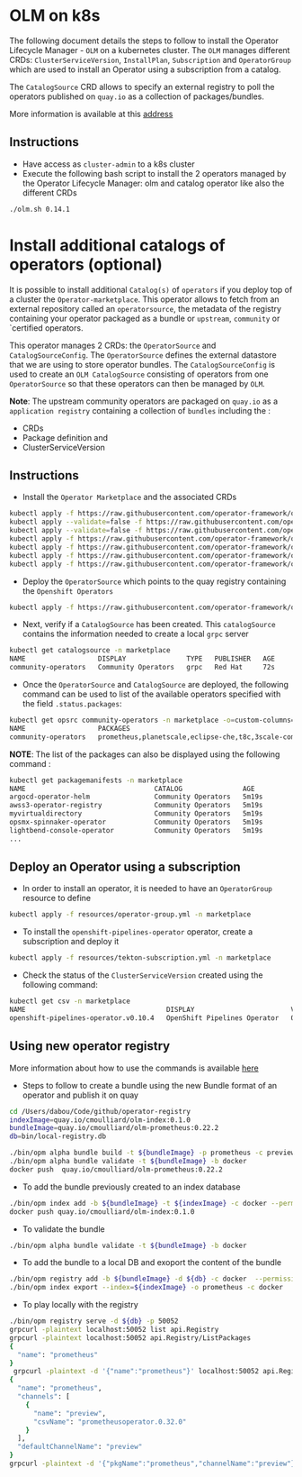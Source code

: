 # OLM on k8s

The following document details the steps to follow to install the Operator Lifecycle Manager - `OLM` on a kubernetes cluster. 
The `OLM` manages different CRDs: `ClusterServiceVersion`, `InstallPlan`, `Subscription` and `OperatorGroup` which are used
to install an Operator using a subscription from a catalog.

The `CatalogSource` CRD allows to specify an external registry to poll the operators published on `quay.io` as a collection of packages/bundles.

More information is available at this [address](https://github.com/operator-framework/community-operators/blob/master/docs/testing-operators.md#testing-operator-deployment-on-kubernetes)

## Instructions

- Have access as `cluster-admin` to a k8s cluster
- Execute the following bash script to install the 2 operators managed by the Operator Lifecycle Manager: olm and catalog operator like also the different CRDs
```bash
./olm.sh 0.14.1
```

# Install additional catalogs of operators (optional)

It is possible to install additional `Catalog(s)` of `operators` if you deploy top of a cluster the `Operator-marketplace`. This operator allows to fetch from an external repository
called an `operatorsource`, the metadata of the registry containing your operator packaged as a bundle or `upstream`, `community` or `certified operators.

This operator manages 2 CRDs: the `OperatorSource` and `CatalogSourceConfig`. The `OperatorSource` defines the external datastore that we are using to store operator bundles.
The `CatalogSourceConfig` is used to create an `OLM CatalogSource` consisting of operators from one `OperatorSource` so that these operators can then be managed by `OLM`.

**Note**: The upstream community operators are packaged on `quay.io` as a `application registry` containing a collection of `bundles` including the :
- CRDs
- Package definition and 
- ClusterServiceVersion
  
## Instructions

- Install the `Operator Marketplace` and the associated CRDs
```bash
kubectl apply -f https://raw.githubusercontent.com/operator-framework/operator-marketplace/master/deploy/upstream/01_namespace.yaml
kubectl apply --validate=false -f https://raw.githubusercontent.com/operator-framework/operator-marketplace/master/deploy/upstream/02_catalogsourceconfig.crd.yaml
kubectl apply --validate=false -f https://raw.githubusercontent.com/operator-framework/operator-marketplace/master/deploy/upstream/03_operatorsource.crd.yaml
kubectl apply -f https://raw.githubusercontent.com/operator-framework/operator-marketplace/master/deploy/upstream/04_service_account.yaml
kubectl apply -f https://raw.githubusercontent.com/operator-framework/operator-marketplace/master/deploy/upstream/05_role.yaml
kubectl apply -f https://raw.githubusercontent.com/operator-framework/operator-marketplace/master/deploy/upstream/06_role_binding.yaml
kubectl apply -f https://raw.githubusercontent.com/operator-framework/operator-marketplace/master/deploy/upstream/08_operator.yaml
```

- Deploy the `OperatorSource` which points to the quay registry containing the `Openshift Operators`
```bash
kubectl apply -f https://raw.githubusercontent.com/operator-framework/operator-marketplace/master/deploy/examples/community.operatorsource.cr.yaml -n marketplace
```

- Next, verify if a `CatalogSource` has been created. This `catalogSource` contains the information needed to create a local `grpc` server 
```bash
kubectl get catalogsource -n marketplace        
NAME                  DISPLAY               TYPE   PUBLISHER   AGE
community-operators   Community Operators   grpc   Red Hat     72s
```

- Once the `OperatorSource` and `CatalogSource` are deployed, the following command can be used to list of the available operators specified with the field `.status.packages`:
```bash
kubectl get opsrc community-operators -n marketplace -o=custom-columns=NAME:.metadata.name,PACKAGES:.status.packages
NAME                  PACKAGES
community-operators   prometheus,planetscale,eclipse-che,t8c,3scale-community-operator,halkyon,submariner,keycloak-operator,api-operator,descheduler,spark-gcp,infinispan,opendatahub-operator,radanalytics-spark,argocd-operator-helm,myvirtualdirectory,openshift-pipelines-operator,kubeturbo,teiid,quay,ibm-spectrum-scale-csi-operator,special-resource-operator,postgresql,strimzi-kafka-operator,microcks,hazelcast-enterprise,kogito-operator,triggermesh,maistraoperator,lib-bucket-provisioner,ripsaw,esindex-operator,hawtio-operator,postgresql-operator-dev4devs-com,smartgateway-operator,resource-locker-operator,metering,opsmx-spinnaker-operator,knative-kafka-operator,composable-operator,etcd,cockroachdb,codeready-toolchain-operator,neuvector-community-operator,knative-eventing-operator,grafana-operator,kubefed,container-security-operator,multicloud-operators-subscription,apicast-community-operator,seldon-operator,open-liberty,akka-cluster-operator,iot-simulator,lightbend-console-operator,nexus-operator-hub,jenkins-operator,cert-utils-operator,syndesis,kiali,service-binding-operator,hyperfoil-bundle,must-gather-operator,twistlock,enmasse,jaeger,camel-k,node-problem-detector,knative-camel-operator,ibmcloud-operator,openebs,kubestone,traefikee-operator,aqua,spinnaker-operator,atlasmap-operator,apicurito,namespace-configuration-operator,federation,federatorai,microsegmentation-operator,awss3-operator-registry,event-streams-topic,ember-csi-operator
```
**NOTE**: The list of the packages can also be displayed using the following command : 
```bash
kubectl get packagemanifests -n marketplace
NAME                                CATALOG               AGE
argocd-operator-helm                Community Operators   5m19s
awss3-operator-registry             Community Operators   5m19s
myvirtualdirectory                  Community Operators   5m19s
opsmx-spinnaker-operator            Community Operators   5m19s
lightbend-console-operator          Community Operators   5m19s
...
```

## Deploy an Operator using a subscription

- In order to install an operator, it is needed to have an `OperatorGroup` resource to define
```bash
kubectl apply -f resources/operator-group.yml -n marketplace
```

- To install the `openshift-pipelines-operator` operator, create a subscription and deploy it
```bash
kubectl apply -f resources/tekton-subscription.yml -n marketplace
```

- Check the status of the `ClusterServiceVersion` created using the following command:
```bash
kubectl get csv -n marketplace
NAME                                   DISPLAY                        VERSION   REPLACES   PHASE
openshift-pipelines-operator.v0.10.4   OpenShift Pipelines Operator   0.10.4               Installing
```

## Using new operator registry

More information about how to use the commands is available [here](https://github.com/operator-framework/operator-registry/tree/master/docs/design)

- Steps to follow to create a bundle using the new Bundle format of an operator and publish it on quay
```bash
cd /Users/dabou/Code/github/operator-registry
indexImage=quay.io/cmoulliard/olm-index:0.1.0
bundleImage=quay.io/cmoulliard/olm-prometheus:0.22.2
db=bin/local-registry.db

./bin/opm alpha bundle build -t ${bundleImage} -p prometheus -c preview -e preview -d bin/manifests/prometheus/
./bin/opm alpha bundle validate -t ${bundleImage} -b docker
docker push  quay.io/cmoulliard/olm-prometheus:0.22.2
```

- To add the bundle previously created to an index database
```bash
./bin/opm index add -b ${bundleImage} -t ${indexImage} -c docker --permissive
docker push quay.io/cmoulliard/olm-index:0.1.0
```

- To validate the bundle
```bash
./bin/opm alpha bundle validate -t ${bundleImage} -b docker
```
- To add the bundle to a local DB and exoport the content of the bundle
```bash
./bin/opm registry add -b ${bundleImage} -d ${db} -c docker  --permissive
./bin/opm index export --index=${indexImage} -o prometheus -c docker
```

- To play locally with the registry
```bash
./bin/opm registry serve -d ${db} -p 50052
grpcurl -plaintext localhost:50052 list api.Registry
grpcurl -plaintext localhost:50052 api.Registry/ListPackages
{
  "name": "prometheus"
}
 grpcurl -plaintext -d '{"name":"prometheus"}' localhost:50052 api.Registry/GetPackage
{
  "name": "prometheus",
  "channels": [
    {
      "name": "preview",
      "csvName": "prometheusoperator.0.32.0"
    }
  ],
  "defaultChannelName": "preview"
}
grpcurl -plaintext -d '{"pkgName":"prometheus","channelName":"preview"}' localhost:50052 api.Registry/GetBundleForChannel > result.json
```